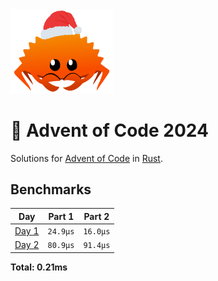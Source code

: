 <img src="./.assets/christmas_ferris.png" width="164">

# 🎄 Advent of Code 2024

Solutions for [Advent of Code](https://adventofcode.com/) in [Rust](https://www.rust-lang.org/).

<!--- advent_readme_stars table --->

<!--- benchmarking table --->
## Benchmarks

| Day | Part 1 | Part 2 |
| :---: | :---: | :---:  |
| [Day 1](./src/bin/01.rs) | `24.9µs` | `16.0µs` |
| [Day 2](./src/bin/02.rs) | `80.9µs` | `91.4µs` |

**Total: 0.21ms**
<!--- benchmarking table --->

